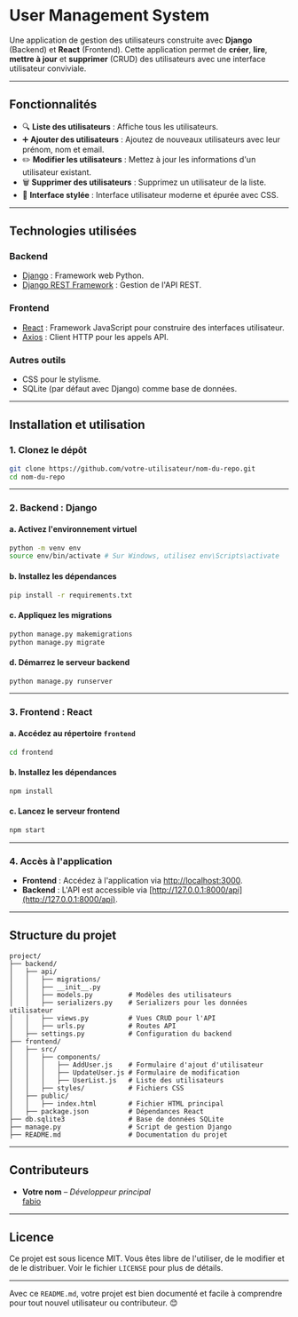 
# **User Management System**

Une application de gestion des utilisateurs construite avec **Django** (Backend) et **React** (Frontend). Cette application permet de **créer**, **lire**, **mettre à jour** et **supprimer** (CRUD) des utilisateurs avec une interface utilisateur conviviale.

---

## **Fonctionnalités**

- 🔍 **Liste des utilisateurs** : Affiche tous les utilisateurs.
- ➕ **Ajouter des utilisateurs** : Ajoutez de nouveaux utilisateurs avec leur prénom, nom et email.
- ✏️ **Modifier les utilisateurs** : Mettez à jour les informations d'un utilisateur existant.
- 🗑️ **Supprimer des utilisateurs** : Supprimez un utilisateur de la liste.
- 🎨 **Interface stylée** : Interface utilisateur moderne et épurée avec CSS.

---

## **Technologies utilisées**

### **Backend**
- [Django](https://www.djangoproject.com/) : Framework web Python.
- [Django REST Framework](https://www.django-rest-framework.org/) : Gestion de l'API REST.

### **Frontend**
- [React](https://reactjs.org/) : Framework JavaScript pour construire des interfaces utilisateur.
- [Axios](https://axios-http.com/) : Client HTTP pour les appels API.

### **Autres outils**
- CSS pour le stylisme.
- SQLite (par défaut avec Django) comme base de données.

---

## **Installation et utilisation**

### **1. Clonez le dépôt**
```bash
git clone https://github.com/votre-utilisateur/nom-du-repo.git
cd nom-du-repo
```

---

### **2. Backend : Django**

#### a. Activez l'environnement virtuel
```bash
python -m venv env
source env/bin/activate # Sur Windows, utilisez env\Scripts\activate
```

#### b. Installez les dépendances
```bash
pip install -r requirements.txt
```

#### c. Appliquez les migrations
```bash
python manage.py makemigrations
python manage.py migrate
```

#### d. Démarrez le serveur backend
```bash
python manage.py runserver
```

---

### **3. Frontend : React**

#### a. Accédez au répertoire `frontend`
```bash
cd frontend
```

#### b. Installez les dépendances
```bash
npm install
```

#### c. Lancez le serveur frontend
```bash
npm start
```

---

### **4. Accès à l'application**

- **Frontend** : Accédez à l'application via [http://localhost:3000](http://localhost:3000).
- **Backend** : L'API est accessible via [http://127.0.0.1:8000/api](http://127.0.0.1:8000/api).

---

## **Structure du projet**

```plaintext
project/
├── backend/
│   ├── api/
│   │   ├── migrations/
│   │   ├── __init__.py
│   │   ├── models.py         # Modèles des utilisateurs
│   │   ├── serializers.py    # Serializers pour les données utilisateur
│   │   ├── views.py          # Vues CRUD pour l'API
│   │   ├── urls.py           # Routes API
│   ├── settings.py           # Configuration du backend
├── frontend/
│   ├── src/
│   │   ├── components/
│   │   │   ├── AddUser.js    # Formulaire d'ajout d'utilisateur
│   │   │   ├── UpdateUser.js # Formulaire de modification
│   │   │   ├── UserList.js   # Liste des utilisateurs
│   │   ├── styles/           # Fichiers CSS
│   ├── public/
│   │   ├── index.html        # Fichier HTML principal
│   ├── package.json          # Dépendances React
├── db.sqlite3                # Base de données SQLite
├── manage.py                 # Script de gestion Django
├── README.md                 # Documentation du projet
```

---


## **Contributeurs**

- **Votre nom** – *Développeur principal*  
[fabio](https://github.com/fabioramefiarison)

---

## **Licence**

Ce projet est sous licence MIT. Vous êtes libre de l'utiliser, de le modifier et de le distribuer. Voir le fichier `LICENSE` pour plus de détails.

--- 

Avec ce `README.md`, votre projet est bien documenté et facile à comprendre pour tout nouvel utilisateur ou contributeur. 😊
